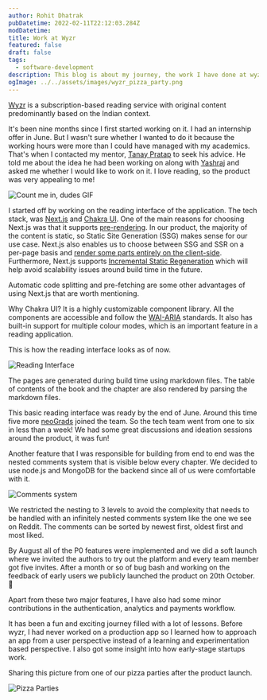 ```yaml
---
author: Rohit Dhatrak
pubDatetime: 2022-02-11T22:12:03.284Z
modDatetime: 
title: Work at Wyzr
featured: false
draft: false 
tags:
  - software-development
description: This blog is about my journey, the work I have done at wyzr and the things I have learned through that journey.
ogImage: ../../assets/images/wyzr_pizza_party.png
---
```



[Wyzr](https://www.wyzr.in/) is a subscription-based reading service with original content predominantly based on the Indian context.

It's been nine months since I first started working on it. I had an internship offer in June. But I wasn't sure whether I wanted to do it because the working hours were more than I could have managed with my academics. That's when I contacted my mentor, [Tanay Pratap](https://twitter.com/tanaypratap) to seek his advice. He told me about the idea he had been working on along with [Yashraj](https://www.linkedin.com/in/yashrajsharma/) and asked me whether I would like to work on it. I love reading, so the product was very appealing to me!

![Count me in, dudes GIF](https://media.giphy.com/media/z964EmS0VNVdUv9jyW/giphy.gif)

I started off by working on the reading interface of the application. The tech stack, was [Next.js](https://nextjs.org/) and [Chakra UI](https://chakra-ui.com/). One of the main reasons for choosing Next.js was that it supports [pre-rendering](https://nextjs.org/learn/basics/data-fetching/two-forms). In our product, the majority of the content is static, so Static Site Generation (SSG) makes sense for our use case. Next.js also enables us to choose between SSG and SSR on a per-page basis and [render some parts entirely on the client-side](https://nextjs.org/docs/basic-features/data-fetching/client-side). Furthermore, Next.js supports [Incremental Static Regeneration](https://vercel.com/docs/concepts/next.js/incremental-static-regeneration) which will help avoid scalability issues around build time in the future.

Automatic code splitting and pre-fetching are some other advantages of using Next.js that are worth mentioning.

Why Chakra UI? It is a highly customizable component library. All the components are accessible and follow the [WAI-ARIA](https://siteimprove.com/en-us/accessibility/introduction-to-wai-aria/#:~:text=WAI%2DARIA%20refers%20to%20the,accessible%20to%20people%20with%20disabilities.) standards. It also has built-in support for multiple colour modes, which is an important feature in a reading application.

This is how the reading interface looks as of now.

![Reading Interface](@assets/images/readingui.png)

The pages are generated during build time using markdown files. The table of contents of the book and the chapter are also rendered by parsing the markdown files.

This basic reading interface was ready by the end of June. Around this time five more [neoGrads](https://neog.camp/) joined the team. So the tech team went from one to six in less than a week! We had some great discussions and ideation sessions around the product, it was fun!

Another feature that I was responsible for building from end to end was the nested comments system that is visible below every chapter. We decided to use node.js and MongoDB for the backend since all of us were comfortable with it.

![Comments system](@assets/images/comments.png)

We restricted the nesting to 3 levels to avoid the complexity that needs to be handled with an infinitely nested comments system like the one we see on Reddit. The comments can be sorted by newest first, oldest first and most liked.

By August all of the P0 features were implemented and we did a soft launch where we invited the authors to try out the platform and every team member got five invites. After a month or so of bug bash and working on the feedback of early users we publicly launched the product on 20th October.🥳

Apart from these two major features, I have also had some minor contributions in the authentication, analytics and payments workflow.

It has been a fun and exciting journey filled with a lot of lessons. Before wyzr, I had never worked on a production app so I learned how to approach an app from a user perspective instead of a learning and experimentation based perspective. I also got some insight into how early-stage startups work.

Sharing this picture from one of our pizza parties after the product launch.

![Pizza Parties](@assets/images/wyzr_pizza_party.png)

